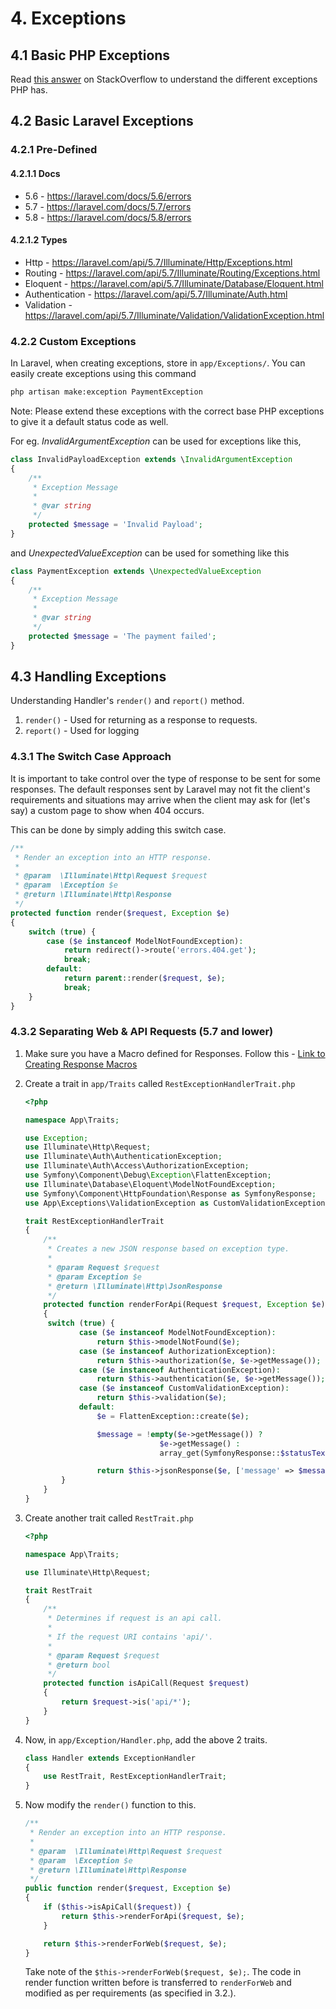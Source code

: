 # 4. Exceptions

## 4.1 Basic PHP Exceptions

Read [this answer](https://stackoverflow.com/questions/10838257/what-exception-subclasses-are-built-into-php) on StackOverflow to understand the different exceptions PHP has.

## 4.2 Basic Laravel Exceptions

### 4.2.1 Pre-Defined

#### 4.2.1.1 Docs

- 5.6 - https://laravel.com/docs/5.6/errors
- 5.7 - https://laravel.com/docs/5.7/errors
- 5.8 - https://laravel.com/docs/5.8/errors

#### 4.2.1.2 Types

- Http - https://laravel.com/api/5.7/Illuminate/Http/Exceptions.html
- Routing - https://laravel.com/api/5.7/Illuminate/Routing/Exceptions.html
- Eloquent - https://laravel.com/api/5.7/Illuminate/Database/Eloquent.html
- Authentication - https://laravel.com/api/5.7/Illuminate/Auth.html
- Validation - https://laravel.com/api/5.7/Illuminate/Validation/ValidationException.html

### 4.2.2 Custom Exceptions

In Laravel, when creating exceptions, store in `app/Exceptions/`. You can easily create exceptions using this command

```bash
php artisan make:exception PaymentException
```

Note: Please extend these exceptions with the correct base PHP exceptions to give it a default status code as well.

For eg. _InvalidArgumentException_ can be used for exceptions like this,

```php
class InvalidPayloadException extends \InvalidArgumentException
{
    /**
     * Exception Message
     *
     * @var string
     */
    protected $message = 'Invalid Payload';
}
```

and _UnexpectedValueException_ can be used for something like this

```php
class PaymentException extends \UnexpectedValueException
{
    /**
     * Exception Message
     *
     * @var string
     */
    protected $message = 'The payment failed';
}
```

## 4.3 Handling Exceptions

Understanding Handler's `render()` and `report()` method.

1. `render()` - Used for returning as a response to requests.
2. `report()` - Used for logging

### 4.3.1 The Switch Case Approach

It is important to take control over the type of response to be sent for some responses. The default responses sent by Laravel may not fit the client's requirements and situations may arrive when the client may ask for (let's say) a custom page to show when 404 occurs.

This can be done by simply adding this switch case.

```php
/**
 * Render an exception into an HTTP response.
 *
 * @param  \Illuminate\Http\Request $request
 * @param  \Exception $e
 * @return \Illuminate\Http\Response
 */
protected function render($request, Exception $e)
{
    switch (true) {
        case ($e instanceof ModelNotFoundException):
            return redirect()->route('errors.404.get');
            break;
        default:
            return parent::render($request, $e);
            break;
    }
}
```

### 4.3.2 Separating Web & API Requests (5.7 and lower)

1. Make sure you have a Macro defined for Responses. Follow this - [Link to Creating Response Macros]()
2. Create a trait in `app/Traits` called `RestExceptionHandlerTrait.php`

   ```php
   <?php

   namespace App\Traits;

   use Exception;
   use Illuminate\Http\Request;
   use Illuminate\Auth\AuthenticationException;
   use Illuminate\Auth\Access\AuthorizationException;
   use Symfony\Component\Debug\Exception\FlattenException;
   use Illuminate\Database\Eloquent\ModelNotFoundException;
   use Symfony\Component\HttpFoundation\Response as SymfonyResponse;
   use App\Exceptions\ValidationException as CustomValidationException;

   trait RestExceptionHandlerTrait
   {
       /**
        * Creates a new JSON response based on exception type.
        *
        * @param Request $request
        * @param Exception $e
        * @return \Illuminate\Http\JsonResponse
        */
       protected function renderForApi(Request $request, Exception $e)
       {
   	    switch (true) {
               case ($e instanceof ModelNotFoundException):
                   return $this->modelNotFound($e);
               case ($e instanceof AuthorizationException):
                   return $this->authorization($e, $e->getMessage());
               case ($e instanceof AuthenticationException):
                   return $this->authentication($e, $e->getMessage());
               case ($e instanceof CustomValidationException):
                   return $this->validation($e);
               default:
                   $e = FlattenException::create($e);

                   $message = !empty($e->getMessage()) ?
                                 $e->getMessage() :
                                 array_get(SymfonyResponse::$statusTexts, $e->getStatusCode());

                   return $this->jsonResponse($e, ['message' => $message]);
           }
       }
   }
   ```

3. Create another trait called `RestTrait.php`

   ```php
   <?php

   namespace App\Traits;

   use Illuminate\Http\Request;

   trait RestTrait
   {
       /**
        * Determines if request is an api call.
        *
        * If the request URI contains 'api/'.
        *
        * @param Request $request
        * @return bool
        */
       protected function isApiCall(Request $request)
       {
           return $request->is('api/*');
       }
   }
   ```

4. Now, in `app/Exception/Handler.php`, add the above 2 traits.

   ```php
   class Handler extends ExceptionHandler
   {
       use RestTrait, RestExceptionHandlerTrait;
   }
   ```

5. Now modify the `render()` function to this.

   ```php
   /**
    * Render an exception into an HTTP response.
    *
    * @param  \Illuminate\Http\Request $request
    * @param  \Exception $e
    * @return \Illuminate\Http\Response
    */
   public function render($request, Exception $e)
   {
       if ($this->isApiCall($request)) {
           return $this->renderForApi($request, $e);
       }

       return $this->renderForWeb($request, $e);
   }
   ```

   Take note of the `$this->renderForWeb($request, $e);`. The code in render function written before is transferred to `renderForWeb` and modified as per requirements (as specified in 3.2.).
